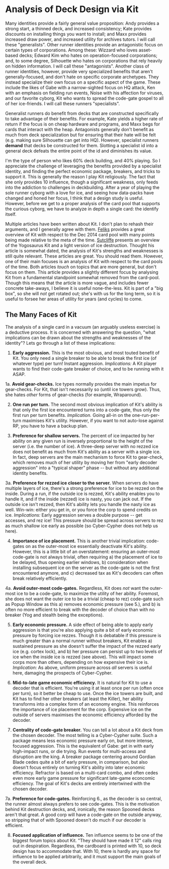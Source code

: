 # Analysis of Deck Design via Kit

Many identities provide a fairly general value proposition:  Andy provides a strong start, a thinned deck, and increased consistency; Kate provides discounts on installing things you want to install; and Maxx provides increased draw power, and increased utility for archives tutors.  I will call these "generalists".  Other runner identities provide an antagonistic focus on certain types of corporations.  Among these: Wizzard who loves asset-based decks; Edward Kim who hates on operation-focused corporations; and, to some degree, Silhouette who hates on corporations that rely heavily on hidden information.  I will call these "antagonists".  Another class of runner identities, however, provide very specialized benefits that aren't generally-focused, and don't hate on specific corporate archetypes.  They instead specialize their own focus on a specific aspect of the game.  These include the likes of Gabe with a narrow-sighted focus on HQ attack, Ken with an emphasis on fielding run events, Noise with his affection for viruses, and our favorite cyborg, Kit who wants to spread the code-gate gospel to all of her ice-friends.  I will call these runners "specialists".   

Generalist runners do benefit from decks that are constructed specifically to take advantage of their benefits.  For example, Kate yields a higher rate of return if the focus is on cheap hardware and programs, and Maxx begs for cards that interact with the heap.  Antagonists generally don't benefit as much from deck specialization but for ensuring that their hate will be felt (e.g. making sure Silhouette can get into HQ).  However, specialist runners **demand** that decks be constructed for them.  Slotting a specialist id into a general deck defeats the entire point of the id and diminishes its value.

I'm the type of person who likes 60% deck building, and 40% playing.  So I appreciate the challenge of leveraging the benefits provided by a specialist identity, and finding the perfect economic package, breakers, and tricks to support it.  This is generally the reason I play Kit religiously.  The fact that she only provides 10 influence, though a significant weakness, only feeds into the addiction to challenges in deckbuilding.  After a year of playing the sole runner cyborg with a love for ice, and seeing how data-packs have changed and honed her focus, I think that a design study is useful.  However, before we get to a proper analysis of the card pool that supports the curious cyborg, we have to analyze in depth a single card: the identify itself.

Multiple articles have been written about Kit.  I don't plan to rehash their arguments, and I generally agree with them.  [Feliks](http://stimhack.com/peddling-peddler-all-things-kit/) provides a great overview of Kit with respect to the Dec 2014 card pool with many points being made relative to the meta of the time.  [Sutcliffe](http://thesatelliteuplink.blogspot.com/2013/11/rielle-kit-peddler-cracking-code.html) presents an overview of the Yogosaurus Kit and a light version of ice destruction.  Thought his article is somewhat dated, the analysis of Kit's strengths and weaknesses is still quite relevant.  These articles are great.  You should read them.  However, one of their main focuses is an analysis of Kit with respect to the card pools of the time.  Both articles *touch* on topics that are more general, but don't focus on them.  This article provides a slightly different focus by analysing Kit from a fundamental standpoint somewhat removed from the card-pool.  Though this means that the article is more vague, and includes fewer concrete take-aways, I believe it is useful none-the-less.  Kit is part of a "big box", so she will *not* get rotated out; she's with us for the long term, so it is useful to forsee her areas of utility for years (and cycles) to come.

## The Many Faces of Kit

The analysis of a single card in a vacuum (an arguably useless exercise) is a deductive process.  It is concerned with answering the question, "what implications can be drawn about the strengths and weaknesses of the identity"?  Lets go through a list of these implications:

1. **Early aggression.** This is the most obvious, and most touted benefit of Kit.  You only need a single breaker to be able to break the first ice (of whatever type) per turn!  Instant aggression.  *Implications:* A Kit player wants to find their code-gate breaker of choice, and to be running with it ASAP.

 1a. **Avoid gear-checks.** Ice types normally provides the main impetus for gear-checks.  For Kit, that isn't necessarily so (until ice towers grow).  Thus, she hates *other* forms of gear-checks (for example, Wraparound).

2. **One run per turn.** The second most obvious implication of Kit's ability is that only the first ice encountered turns into a code-gate, thus only the first run per turn benefits.  *Implication.*  Going all-in on the one-run-per-turn maximises Kit's utility.  However, if you want to not auto-lose against RP, you have to have a backup plan.

3. **Preference for shallow servers.** The percent of ice impacted by her ability on any given run is inversely proportional to the height of the server (i.e. the number of ice).  A three-deep server with no rezzed ice does not benefit as much from Kit's ability as a server with a single ice.  In fact, deep servers are the main mechanism to force Kit to gear-check, which removes much of her utility by moving her from "early decoder aggression" into a "typical shaper" phase -- but without any additional identity benefits.

 3a. **Preference for rezzed ice closer to the server.**  When servers do have multiple layers of ice, there's a strong preference for ice to be rezzed on the inside.  During a run, if the outside ice is rezzed, Kit's ability enables you to handle it, and if the inside (rezzed) ice is nasty, you can jack out.  If the outside ice isn't rezzed, then Kit's ability lets you handle the nasty ice as well.  Win-win:  either you get in, or you force the corp to spend credits on ice. *Implications:* Early aggression serves a double purpose -- get accesses, and rez ice!  This pressure should be spread across servers to rez as much shallow ice early as possible (so Cyber-Cypher does not help us here).

4. **Importance of ice placement.** This is another trivial implication: code-gates on as the outer-most ice essentially deactivate Kit's ability.  However, this is a little bit of an overstatement: ensuring an outer-most code-gate is not always trivial, often requiring a) the placement of ice to be delayed, thus opening earlier windows, b) consideration when installing subsequent ice on the server as the code-gate is not the first encountered anymore, and c) decreased tax as Kit's decoders can often break relatively efficiently.

 4a. **Avoid outer-most code-gates.** Regardless, Kit does _not_ want the outer-most ice to be a code-gate, to maximize the utility of her ability.  Foremost, she does not want the outer ice to be a trivial (cheap to rez) code-gate such as Popup Window as this a) removes economic pressure (see 5.), and b) is often no more efficient to break with the decoder of choice than with no breaker (Yog and stealth being the exceptions).

5. **Early economic pressure.** A side effect of being able to apply early aggression is that you're also applying quite a bit of early economic pressure by forcing ice rezzes.  Though it is debatable if this pressure is much greater than a normal runner without breakers, Kit enables a) sustained pressure as she doesn't suffer the impact of the rezzed early ice (e.g. cortex lock), and b) her pressure can persist up to two levels of ice when the inside ice is rezzed (see above).  This will impact some corps more than others, depending on how expensive their ice is.  *Implication:* As above, uniform pressure across *all* servers is useful here, damaging the prospects of Cyber-Cypher.

6. **Mid-to-late game economic efficiency.** It is natural for Kit to use a decoder that is efficient.  You're using it at least once per run (often once per turn), so it better be cheap to use.  Once the ice towers are built, and Kit has to find her other breakers (at least the Killer), her ability transforms into a complex form of an economy engine.  This reinforces the importance of ice placement for the corp.  Expensive ice on the outside of servers maximises the economic efficiency afforded by the decoder.

7. **Centrality of code-gate breaker.** You can tell a lot about a Kit deck from the chosen decoder.  The most telling is a Cyber-Cypher suite.  Such a package means less economic pressure early on, but more intense, focused aggression.  This is the equivalent of Gabe: get in with early high-impact runs, or die trying.  Run events for multi-access and disruption are the king.  A breaker package centering around Gordian Blade cedes quite a bit of early pressure, in comparison, but also doesn't focus entirely on turning Kit's ability into later economic efficiency.  Refractor is based on a multi-card combo, and often cedes even more early game pressure for significant late-game econcomic efficiency.  The goal of Kit's decks are entirely intertwined with the chosen decoder.

 7a. **Preference for code-gates.** Reinforcing 6., as the decoder is so central, the runner almost always prefers to see code-gates.  This is the motivation behind Kit destruction decks, and, ironically, the reason Spooned decks aren't that great.  A good corp will have a code-gate on the outside anyway, so stripping that of with Spooned doesn't do much if our decoder is efficient.
 
8. **Focused application of influence.** Ten influence seems to be one of the biggest forum topics about Kit.  "They should have made it 12" calls ring out in despiration.  Regardless, the cardboard is printed with 10, so deck design has to accommodate that.  With 10, there is hardly any space for influence to be applied arbitrarily, and it must support the main goals of the overall deck. 
